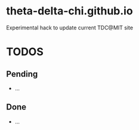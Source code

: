 # theta-delta-chi.github.io
Experimental hack to update current TDC@MIT site

# TODOS
## Pending
* ...
## Done
* ...